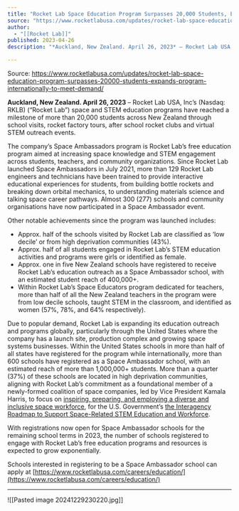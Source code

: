 ```yaml
---
title: "Rocket Lab Space Education Program Surpasses 20,000 Students, Expands Program Internationally to Meet Demand "
source: "https://www.rocketlabusa.com/updates/rocket-lab-space-education-program-surpasses-20000-students-expands-program-internationally-to-meet-demand/"
author:
  - "[[Rocket Lab]]"
published: 2023-04-26
description: "*Auckland, New Zealand. April 26, 2023* – Rocket Lab USA, Inc’s (Nasdaq: RKLB) (“Rocket Lab”) space and STEM education programs have reached a milestone of more than 20,000 students across New Zealand through school visits, rocket factory tours, after school rocket clubs and virtual STEM outreach events."

---
```


Source: https://www.rocketlabusa.com/updates/rocket-lab-space-education-program-surpasses-20000-students-expands-program-internationally-to-meet-demand/

**Auckland, New Zealand. April 26, 2023** – Rocket Lab USA, Inc’s (Nasdaq: RKLB) (“Rocket Lab”) space and STEM education programs have reached a milestone of more than 20,000 students across New Zealand through school visits, rocket factory tours, after school rocket clubs and virtual STEM outreach events. 

The company’s Space Ambassadors program is Rocket Lab’s free education program aimed at increasing space knowledge and STEM engagement across students, teachers, and community organizations. Since Rocket Lab launched Space Ambassadors in July 2021, more than 129 Rocket Lab engineers and technicians have been trained to provide interactive educational experiences for students, from building bottle rockets and breaking down orbital mechanics, to understanding materials science and talking space career pathways. Almost 300 (277) schools and community organisations have now participated in a Space Ambassador event. 

Other notable achievements since the program was launched includes: 

- Approx. half of the schools visited by Rocket Lab are classified as ‘low decile’ or from high deprivation communities (43%).
- Approx. half of all students engaged in Rocket Lab’s STEM education activities and programs were girls or identified as female.
- Approx. one in five New Zealand schools have registered to receive Rocket Lab’s education outreach as a Space Ambassador school, with an estimated student reach of 400,000+.
- Within Rocket Lab’s Space Educators program dedicated for teachers, more than half of all the New Zealand teachers in the program were from low decile schools, taught STEM in the classroom, and identified as women (57%, 78%, and 64% respectively).

Due to popular demand, Rocket Lab is expanding its education outreach and programs globally, particularly through the United States where the company has a launch site, production complex and growing space systems businesses. Within the United States schools in more than half of all states have registered for the program while internationally, more than 600 schools have registered as a Space Ambassador school, with an estimated reach of more than 1,000,000+ students. More than a quarter (37%) of these schools are located in high deprivation communities, aligning with Rocket Lab’s commitment as a foundational member of a newly-formed coalition of space companies, led by Vice President Kamala Harris, to focus on [inspiring, preparing, and employing a diverse and inclusive space workforce](https://www.whitehouse.gov/briefing-room/statements-releases/2022/09/09/fact-sheet-vice-president-harris-announces-commitments-to-inspire-prepare-and-employ-the-space-workforce/), for the U.S. Government’s [the Interagency Roadmap to Support Space-Related STEM Education and Workforce](https://whitehouse.us19.list-manage.com/track/click?u=0ae7f75ebacfaef55ba39fcdb&id=09053688eb&e=0ca263633c).

With registrations now open for Space Ambassador schools for the remaining school terms in 2023, the number of schools registered to engage with Rocket Lab’s free education programs and resources is expected to grow exponentially.

Schools interested in registering to be a Space Ambassador school can apply at [https://www.rocketlabusa.com/careers/education/](https://www.rocketlabusa.com/careers/education/)

---

![[Pasted image 20241229230220.jpg]]